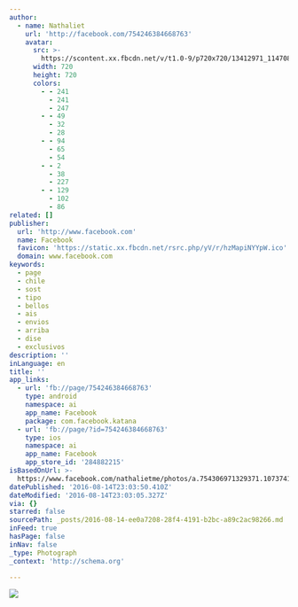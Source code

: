 ```yaml
---
author:
  - name: Nathaliet
    url: 'http://facebook.com/754246384668763'
    avatar:
      src: >-
        https://scontent.xx.fbcdn.net/v/t1.0-9/p720x720/13412971_1147080798718651_5095573353425757737_n.jpg?oh=a6296d1940e7621f24e410c7a3325686&oe=585ADFF3
      width: 720
      height: 720
      colors:
        - - 241
          - 241
          - 247
        - - 49
          - 32
          - 28
        - - 94
          - 65
          - 54
        - - 2
          - 38
          - 227
        - - 129
          - 102
          - 86
related: []
publisher:
  url: 'http://www.facebook.com'
  name: Facebook
  favicon: 'https://static.xx.fbcdn.net/rsrc.php/yV/r/hzMapiNYYpW.ico'
  domain: www.facebook.com
keywords:
  - page
  - chile
  - sost
  - tipo
  - bellos
  - ais
  - envios
  - arriba
  - dise
  - exclusivos
description: ''
inLanguage: en
title: ''
app_links:
  - url: 'fb://page/754246384668763'
    type: android
    namespace: ai
    app_name: Facebook
    package: com.facebook.katana
  - url: 'fb://page/?id=754246384668763'
    type: ios
    namespace: ai
    app_name: Facebook
    app_store_id: '284882215'
isBasedOnUrl: >-
  https://www.facebook.com/nathalietme/photos/a.754306971329371.1073741828.754246384668763/1147080798718651/?type=3&theater
datePublished: '2016-08-14T23:03:50.410Z'
dateModified: '2016-08-14T23:03:05.327Z'
via: {}
starred: false
sourcePath: _posts/2016-08-14-ee0a7208-28f4-4191-b2bc-a89c2ac98266.md
inFeed: true
hasPage: false
inNav: false
_type: Photograph
_context: 'http://schema.org'

---
```

![](https://scontent.xx.fbcdn.net/v/t1.0-9/p720x720/13412971_1147080798718651_5095573353425757737_n.jpg?oh=a6296d1940e7621f24e410c7a3325686&oe=585ADFF3)